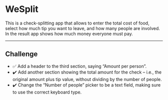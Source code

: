 # WeSplit

This is a check-splitting app that allows to enter the total cost of food, select how much tip you want to leave, and how many people are involved.
In the result app shows how much money everyone must pay.

---

## Challenge

- ✅ Add a header to the third section, saying “Amount per person”.
- ✔️ Add another section showing the total amount for the check – i.e., the original amount plus tip value, without dividing by the number of people.
- ✔️ Change the “Number of people” picker to be a text field, making sure to use the correct keyboard type.
